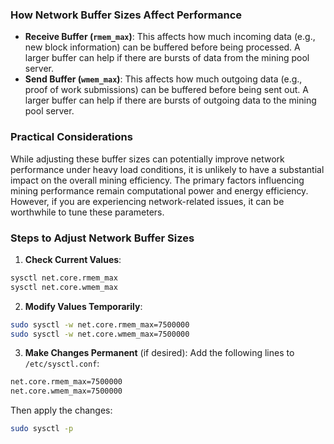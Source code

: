 ### How Network Buffer Sizes Affect Performance

- **Receive Buffer (`rmem_max`)**: This affects how much incoming data (e.g., new block information) can be buffered before being processed. A larger buffer can help if there are bursts of data from the mining pool server.
- **Send Buffer (`wmem_max`)**: This affects how much outgoing data (e.g., proof of work submissions) can be buffered before being sent out. A larger buffer can help if there are bursts of outgoing data to the mining pool server.

### Practical Considerations

While adjusting these buffer sizes can potentially improve network performance under heavy load conditions, it is unlikely to have a substantial impact on the overall mining efficiency. The primary factors influencing mining performance remain computational power and energy efficiency. However, if you are experiencing network-related issues, it can be worthwhile to tune these parameters.

### Steps to Adjust Network Buffer Sizes

1. **Check Current Values**:

```bash
sysctl net.core.rmem_max
sysctl net.core.wmem_max
```

2. **Modify Values Temporarily**:

```bash
sudo sysctl -w net.core.rmem_max=7500000
sudo sysctl -w net.core.wmem_max=7500000
```

3. **Make Changes Permanent** (if desired):
   Add the following lines to `/etc/sysctl.conf`:

```bash
net.core.rmem_max=7500000
net.core.wmem_max=7500000
```

Then apply the changes:

```bash
sudo sysctl -p
```
